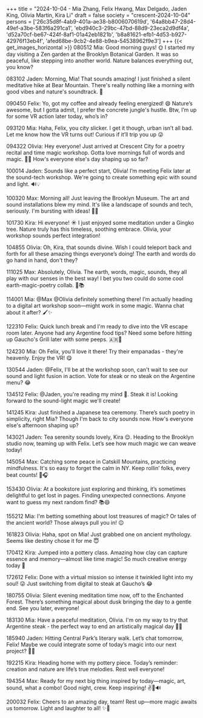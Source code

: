 +++
title = "2024-10-04 - Mia Zhang, Felix Hwang, Max Delgado, Jaden King, Olivia Martin, Kira Li"
draft = false
society = "crescent-2024-10-04"
persons = ['26c35d8f-4ab9-401a-ae38-b8006070619d', '64a8bb47-28d4-49ef-a3be-583f6a291ca1', 'ebd940c3-29bc-47bd-88d9-23eca2d9df4a', 'd52a70cf-be67-424f-8af1-01a42eb1821b', 'b8a81621-efb1-4d53-b927-42976f13eb4f', 'afed68be-9cb2-4e88-b9ea-54538962f9e3']
+++
{{< get_images_horizontal >}}
080512 Mia: Good morning guys! 🌞 I started my day visiting a Zen garden at the Brooklyn Botanical Garden. It was so peaceful, like stepping into another world. Nature balances everything out, you know?

083102 Jaden: Morning, Mia! That sounds amazing! I just finished a silent meditative hike at Bear Mountain. There's really nothing like a morning with good vibes and nature's soundtrack. 🎵

090450 Felix: Yo, got my coffee and already feeling energized! 😄 Nature’s awesome, but I gotta admit, I prefer the concrete jungle's hustle. Btw, I’m up for some VR action later today, who’s in?

093120 Mia: Haha, Felix, you city slicker. I get it though, urban isn’t all bad. Let me know how the VR turns out! Curious if it’ll trip you up 😜

094322 Olivia: Hey everyone! Just arrived at Crescent City for a poetry recital and time magic workshop. Gotta love mornings full of words and magic. 🌱✨ How's everyone else's day shaping up so far?

100014 Jaden: Sounds like a perfect start, Olivia! I’m meeting Felix later at the sound-tech workshop. We're going to create something epic with sound and light. 🔊💡

100320 Max: Morning all! Just leaving the Brooklyn Museum. The art and sound installations blew my mind. It's like a landscape of sounds and tech, seriously. I'm bursting with ideas! 🎨🎶

101730 Kira: Hi everyone! ☀️ I just enjoyed some meditation under a Gingko tree. Nature truly has this timeless, soothing embrace. Olivia, your workshop sounds perfect integration!

104855 Olivia: Oh, Kira, that sounds divine. Wish I could teleport back and forth for all these amazing things everyone’s doing! The earth and words do go hand in hand, don't they?

111025 Max: Absolutely, Olivia. The earth, words, magic, sounds, they all play with our senses in the best way! I bet you two could do some cool earth-magic-poetry collab. 🎸📚

114001 Mia: @Max @Olivia definitely something there! I’m actually heading to a digital art workshop soon—might work in some magic. Wanna chat about it after? 🖌️✨

122310 Felix: Quick lunch break and I'm ready to dive into the VR escape room later. Anyone had any Argentine food tips? Need some before hitting up Gaucho's Grill later with some peeps. 🇦🇷🥩

124230 Mia: Oh Felix, you’ll love it there! Try their empanadas - they're heavenly. Enjoy the VR! 😋

130544 Jaden: @Felix, I'll be at the workshop soon, can't wait to see our sound and light fusion in action. Vote for steak or no steak on the Argentine menu? 😂

134512 Felix: @Jaden, you're reading my mind 🤣. Steak it is! Looking forward to the sound-light magic we'll create!

141245 Kira: Just finished a Japanese tea ceremony. There’s such poetry in simplicity, right Mia? Though I'm back to city sounds now. How's everyone else's afternoon shaping up?

143021 Jaden: Tea serenity sounds lovely, Kira 😌. Heading to the Brooklyn studio now, teaming up with Felix. Let’s see how much magic we can weave today!

145054 Max: Catching some peace in Catskill Mountains, practicing mindfulness. It's so easy to forget the calm in NY. Keep rollin’ folks, every beat counts! 🌲🎧

153430 Olivia: At a bookstore just exploring and thinking, it’s sometimes delightful to get lost in pages. Finding unexpected connections. Anyone want to guess my next random find? 📚😄

155212 Mia: I'm betting something about lost treasures of magic? Or tales of the ancient world? Those always pull you in! 😉

161823 Olivia: Haha, spot on Mia! Just grabbed one on ancient mythology. Seems like destiny chose it for me 😇 

170412 Kira: Jumped into a pottery class. Amazing how clay can capture essence and memory—almost like time magic! So much creative energy today 💚

172612 Felix: Done with a virtual mission so intense it twinkled light into my soul! 😜 Just switching from digital to steak at Gaucho’s 😂

180755 Olivia: Silent evening meditation time now, off to the Enchanted Forest. There’s something magical about dusk bringing the day to a gentle end. See you later, everyone!

183130 Mia: Have a peaceful meditation, Olivia. I'm on my way to try that Argentine steak - the perfect way to end an artistically magical day 🍷🥩

185940 Jaden: Hitting Central Park’s literary walk. Let’s chat tomorrow, Felix! Maybe we could integrate some of today’s magic into our next project? 🌿📖

192215 Kira: Heading home with my pottery piece. Today’s reminder: creation and nature are life’s true melodies. Rest well everyone!

194354 Max: Ready for my next big thing inspired by today—magic, art, sound, what a combo! Good night, crew. Keep inspiring! ✌️🎨🔊

200032 Felix: Cheers to an amazing day, team! Rest up—more magic awaits us tomorrow. Light and laughter to all! ✨👋


